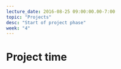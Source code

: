 ```yaml
---
lecture_date: 2016-08-25 09:00:00.00-7:00
topic: "Projects"
desc: "Start of project phase"
week: "4"
---
```


# Project time
